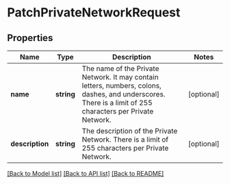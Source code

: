 # PatchPrivateNetworkRequest

## Properties
Name | Type | Description | Notes
------------ | ------------- | ------------- | -------------
**name** | **string** | The name of the Private Network. It may contain letters, numbers, colons, dashes, and underscores. There is a limit of 255 characters per Private Network. | [optional] 
**description** | **string** | The description of the Private Network. There is a limit of 255 characters per Private Network. | [optional] 

[[Back to Model list]](../../README.md#documentation-for-models) [[Back to API list]](../../README.md#documentation-for-api-endpoints) [[Back to README]](../../README.md)

